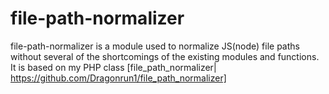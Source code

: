 # file-path-normalizer
file-path-normalizer is a module used to normalize JS(node) file paths without several of the shortcomings of the existing modules and functions. It is based on my PHP class [file_path_normalizer| https://github.com/Dragonrun1/file_path_normalizer]
